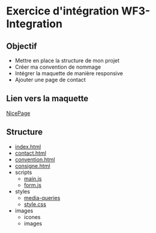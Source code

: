 
# Exercice d'intégration WF3-Integration

## Objectif 

- Mettre en place la structure de mon projet
- Créer ma convention de nommage
- Intégrer la maquette de manière responsive
- Ajouter une page de contact

## Lien vers la maquette 

[NicePage](https://nicepage.com/html-templates/preview/mobile-app-development-portfolio-346594?device=desktop)

## Structure

- [index.html](https://github.com/razmi0/WF3-Integration/blob/master/index.html)
- [contact.html](https://github.com/razmi0/WF3-Integration/blob/master/contact.html)
- [convention.html](https://github.com/razmi0/WF3-Integration/blob/master/convention.html)
- [consigne.html](https://github.com/razmi0/WF3-Integration/blob/master/consigne.html)
- scripts
  - [main.js](https://github.com/razmi0/WF3-Integration/blob/master/main.js)
  - [form.js](https://github.com/razmi0/WF3-Integration/blob/master/form.js)
- styles
  - [media-queries](https://github.com/razmi0/WF3-Integration/blob/master/assets/style/media-queries.css)
  - [style.css](https://github.com/razmi0/WF3-Integration/blob/master/assets/style/style.css)
- images
  - icones
  - images
